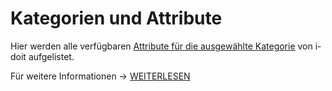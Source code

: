 # Kategorien und Attribute

Hier werden alle verfügbaren [Attribute für die ausgewählte Kategorie](../../../../grundlagen/struktur-it-dokumentation.md) von i-doit aufgelistet.

Für weitere Informationen -> [WEITERLESEN](../../../../i-doit-pro-add-ons/api/index.md)
